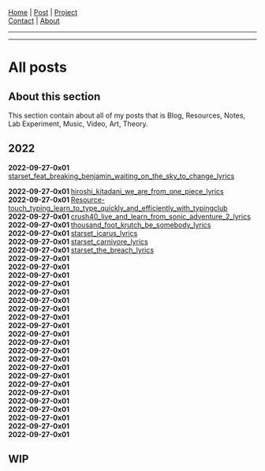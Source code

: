<nav>
<a href="./index.html">Home</a>
|
<a href="./post.html">Post</a>
|
<a href="./project.html">Project</a>
<nav class="div-right">
<a href="./contact.html">Contact</a>
|
<a href="./about.html">About</a>
</nav>
</nav>
</header>
<hr><hr>
<main>
<!-- Your Content Start After This Line -->


# All posts

## About this section

This section contain about all of my posts that is Blog, Resources, Notes, Lab Experiment, Music, Video, Art, Theory.  

## 2022

<strong>2022-09-27-0x01 </strong>[starset_feat_breaking_benjamin_waiting_on_the_sky_to_change_lyrics](./post/2022-09-27-0x01-Music-starset_feat_breaking_benjamin_waiting_on_the_sky_to_change_lyrics.html)  


<strong>2022-09-27-0x01 </strong>[hiroshi_kitadani_we_are_from_one_piece_lyrics](./post/2022-09-25-0x03-Music-hiroshi_kitadani_we_are_from_one_piece_lyrics.html)  
<strong>2022-09-27-0x01 </strong>[Resource-touch_typing_learn_to_type_quickly_and_efficiently_with_typingclub](./post/2022-09-25-0x02-Resource-touch_typing_learn_to_type_quickly_and_efficiently_with_typingclub.html)  
<strong>2022-09-27-0x01 </strong>[crush40_live_and_learn_from_sonic_adventure_2_lyrics](./post/2022-09-25-0x01-Music-crush40_live_and_learn_from_sonic_adventure_2_lyrics.html)  
<strong>2022-09-27-0x01 </strong>[thousand_foot_krutch_be_somebody_lyrics](./post/2022-09-23-0x14-Music-thousand_foot_krutch_be_somebody_lyrics.html)  
<strong>2022-09-27-0x01 </strong>[starset_icarus_lyrics](./post/2022-09-23-0x13-Music-starset_icarus_lyrics.html)  
<strong>2022-09-27-0x01 </strong>[starset_carnivore_lyrics](./post/2022-09-23-0x12-Music-starset_carnivore_lyrics.html)  
<strong>2022-09-27-0x01 </strong>[starset_the_breach_lyrics](./post/2022-09-23-0x11-Music-starset_the_breach_lyrics.html)  
<strong>2022-09-27-0x01 </strong>[](./post/2022-09-23-0x10-Music-breaking_benjamin_ashes_of_eden_lyrics.html)  
<strong>2022-09-27-0x01 </strong>[](./post/2022-09-23-0x09-Music-breaking_benjamin_blow_me_away_from_halo_2_lyrics.html)  
<strong>2022-09-27-0x01 </strong>[](./post/2022-09-23-0x08-Music-breaking_benjamin_the_diary_of_jane_lyrics.html)  
<strong>2022-09-27-0x01 </strong>[](./post/2022-09-23-0x07-Music-breaking_benjamin_i_will_not_bow_lyrics.html)  
<strong>2022-09-27-0x01 </strong>[](./post/2022-09-23-0x06-Music-breaking_benjamin_red-cold-river_lyrics.html)  
<strong>2022-09-27-0x01 </strong>[](./post/2022-09-23-0x05-Music-breaking_benjamin_torn_in_two_lyrics.html)  
<strong>2022-09-27-0x01 </strong>[](./post/2022-09-23-0x04-Music-breaking_benjamin_tourniquet_lyrics.html)  
<strong>2022-09-27-0x01 </strong>[](./post/2022-09-23-0x03-Music-breaking_benjamin_angels-fall_lyrics.html)  
<strong>2022-09-27-0x01 </strong>[](./post/2022-09-23-0x02-Music-breaking_benjamin_dear_agony_lyrics.html)  
<strong>2022-09-27-0x01 </strong>[](./post/2022-09-23-0x01-Music-starset_my_demons_lyrics.html)  
<strong>2022-09-27-0x01 </strong>[](./post/2022-09-17-0x01-Music-starset_it_has_begun_lyrics.html)  
<strong>2022-09-27-0x01 </strong>[](./post/2022-09-16-0x02-Music-mick_gordon_feat_tex_perkins_the_partisan_lyrics.html)  
<strong>2022-09-27-0x01 </strong>[](./post/2022-09-16-0x01-Music-ted_poley_escape_from_the_city_lyrics.html)  
<strong>2022-09-27-0x01 </strong>[](./post/2022-09-15-0x01-Guide-thinkpad_buyer_guide.html)  
<strong>2022-09-27-0x01 </strong>[](./post/2022-09-14-0x03-Note-why_this_website_is_white_and_black_and_very_dark_grey.html)  
<strong>2022-09-27-0x01 </strong>[](./post/2022-09-14-0x02-Note-things_that_every_man_should_be_and_do_it.html)  
<strong>2022-09-27-0x01 </strong>[](./post/2022-09-14-0x01-Resource-my_resources_reference.html)  
<strong>2022-09-27-0x01 </strong>[](./post/2022-09-13-0x03-keith_power_we_all_lift_together_lyrics.html)  
<strong>2022-09-27-0x01 </strong>[](./post/2022-09-13-0x02-Music-my_hardstyle_music_collections.html)  
<strong>2022-09-27-0x01 </strong>[](./post/2022-09-13-0x01-Guide-markdown_line_break_guide.html)  
<strong>2022-09-27-0x01 </strong>[](./post/2022-09-12-0x01-Notes-i_decided_to_use_ssg_by_romanzolotarev.html)  
<strong>2022-09-27-0x01 </strong>[](./post/2022-09-11-0x01-Info-awaken.html)  

## WIP

[](./WIP-Guide-how_to_move_quickly_in_shell_become_the_shell_ninja.html)
